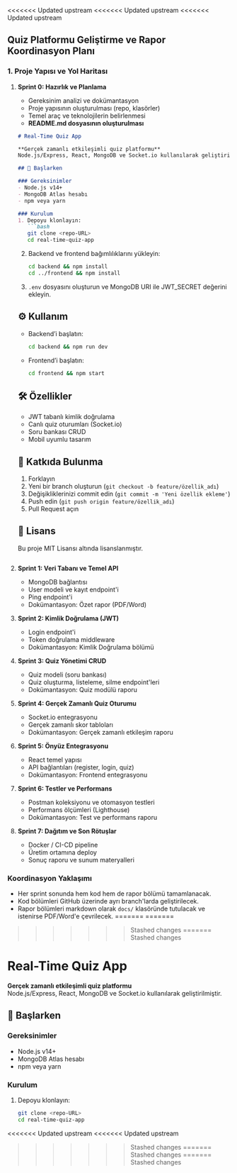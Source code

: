 <<<<<<< Updated upstream
<<<<<<< Updated upstream
<<<<<<< Updated upstream
## Quiz Platformu Geliştirme ve Rapor Koordinasyon Planı

### 1. Proje Yapısı ve Yol Haritası

1. **Sprint 0: Hazırlık ve Planlama**

   * Gereksinim analizi ve dokümantasyon
   * Proje yapısının oluşturulması (repo, klasörler)
   * Temel araç ve teknolojilerin belirlenmesi
   * **README.md dosyasının oluşturulması**

   ````markdown
   # Real-Time Quiz App

   **Gerçek zamanlı etkileşimli quiz platformu**
   Node.js/Express, React, MongoDB ve Socket.io kullanılarak geliştirilmiştir.

   ## 🚀 Başlarken

   ### Gereksinimler
   - Node.js v14+
   - MongoDB Atlas hesabı
   - npm veya yarn

   ### Kurulum
   1. Depoyu klonlayın:
      ```bash
      git clone <repo-URL>
      cd real-time-quiz-app
   ````

   2. Backend ve frontend bağımlılıklarını yükleyin:

      ```bash
      cd backend && npm install
      cd ../frontend && npm install
      ```
   3. `.env` dosyasını oluşturun ve MongoDB URI ile JWT\_SECRET değerini ekleyin.

   ## ⚙️ Kullanım

   * Backend’i başlatın:

     ```bash
     cd backend && npm run dev
     ```
   * Frontend’i başlatın:

     ```bash
     cd frontend && npm start
     ```

   ## 🛠️ Özellikler

   * JWT tabanlı kimlik doğrulama
   * Canlı quiz oturumları (Socket.io)
   * Soru bankası CRUD
   * Mobil uyumlu tasarım

   ## 📝 Katkıda Bulunma

   1. Forklayın
   2. Yeni bir branch oluşturun (`git checkout -b feature/özellik_adı`)
   3. Değişikliklerinizi commit edin (`git commit -m 'Yeni özellik ekleme'`)
   4. Push edin (`git push origin feature/özellik_adı`)
   5. Pull Request açın

   ## 📄 Lisans

   Bu proje MIT Lisansı altında lisanslanmıştır.

   ```
   ```

2. **Sprint 1: Veri Tabanı ve Temel API**

   * MongoDB bağlantısı
   * User modeli ve kayıt endpoint'i
   * Ping endpoint'i
   * Dokümantasyon: Özet rapor (PDF/Word)

3. **Sprint 2: Kimlik Doğrulama (JWT)**

   * Login endpoint'i
   * Token doğrulama middleware
   * Dokümantasyon: Kimlik Doğrulama bölümü

4. **Sprint 3: Quiz Yönetimi CRUD**

   * Quiz modeli (soru bankası)
   * Quiz oluşturma, listeleme, silme endpoint'leri
   * Dokümantasyon: Quiz modülü raporu

5. **Sprint 4: Gerçek Zamanlı Quiz Oturumu**

   * Socket.io entegrasyonu
   * Gerçek zamanlı skor tabloları
   * Dokümantasyon: Gerçek zamanlı etkileşim raporu

6. **Sprint 5: Önyüz Entegrasyonu**

   * React temel yapısı
   * API bağlantıları (register, login, quiz)
   * Dokümantasyon: Frontend entegrasyonu

7. **Sprint 6: Testler ve Performans**

   * Postman koleksiyonu ve otomasyon testleri
   * Performans ölçümleri (Lighthouse)
   * Dokümantasyon: Test ve performans raporu

8. **Sprint 7: Dağıtım ve Son Rötuşlar**

   * Docker / CI-CD pipeline
   * Üretim ortamına deploy
   * Sonuç raporu ve sunum materyalleri

### Koordinasyon Yaklaşımı

* Her sprint sonunda hem kod hem de rapor bölümü tamamlanacak.
* Kod bölümleri GitHub üzerinde ayrı branch'larda geliştirilecek.
* Rapor bölümleri markdown olarak `docs/` klasöründe tutulacak ve istenirse PDF/Word'e çevrilecek.
=======
=======
>>>>>>> Stashed changes
=======
>>>>>>> Stashed changes
# Real-Time Quiz App

**Gerçek zamanlı etkileşimli quiz platformu**  
Node.js/Express, React, MongoDB ve Socket.io kullanılarak geliştirilmiştir.

## 🚀 Başlarken

### Gereksinimler
- Node.js v14+
- MongoDB Atlas hesabı
- npm veya yarn

### Kurulum
1. Depoyu klonlayın:  
   ```bash
   git clone <repo-URL>
   cd real-time-quiz-app

<<<<<<< Updated upstream
<<<<<<< Updated upstream
>>>>>>> Stashed changes
=======
>>>>>>> Stashed changes
=======
>>>>>>> Stashed changes
